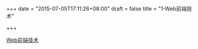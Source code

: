 +++
date = "2015-07-05T17:11:26+08:00"
draft = false
title = "1-Web前端技术"

+++

[Web前端技术](https://github.com/THUfe/slides/raw/2015/1-Web%E5%89%8D%E7%AB%AF%E6%8A%80%E6%9C%AF.pdf)
